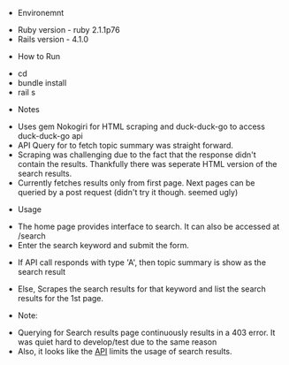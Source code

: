 
* Environemnt
 - Ruby version - ruby 2.1.1p76
 - Rails version - 4.1.0

* How to Run
 - cd <project-directory>
 - bundle install
 - rail s

* Notes
 - Uses gem Nokogiri for HTML scraping and duck-duck-go to access duck-duck-go api
 - API Query for to fetch topic summary was straight forward. 
 - Scraping was challenging due to the fact that the response didn't contain the results. Thankfully there was seperate HTML version of the search results.
 - Currently fetches results only from first page. Next pages can be queried by a post request (didn't try it though. seemed ugly)

* Usage
 - The home page provides interface to search. It can also be accessed at /search
 - Enter the search keyword and submit the form. 
  * If API call responds with type 'A', then topic summary is show as the search result
  * Else, Scrapes the search results for that keyword and list the search results for the 1st page.

* Note: 
 - Querying for Search results page continuously results in a 403 error. It was quiet hard to develop/test due to the same reason
 - Also, it looks like the [API](https://api.duckduckgo.com/api) limits the usage of search results.
